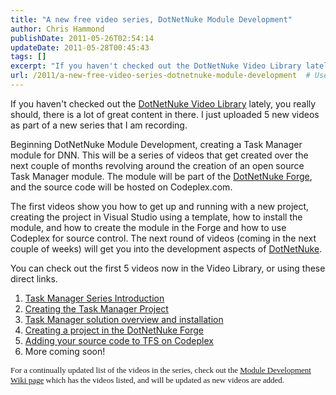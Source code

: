 ```yaml
---
title: "A new free video series, DotNetNuke Module Development"
author: Chris Hammond
publishDate: 2011-05-26T02:54:14
updateDate: 2011-05-28T00:45:43
tags: []
excerpt: "If you haven't checked out the DotNetNuke Video Library lately, you really should, there is a lot of great content in there. I just uploaded 5 new videos as part of a new series that I am recording. Beginning DotNetNuke Module Development, creating a Task Manager module for DNN. This will be a series of videos that get created over the next couple of months revolving around the creation of an open source Task Manager module. The module will be part of the DotNetNuke Forge, and the source code will be hosted on Codeplex.com.  The first videos show you how to get up and running with a new project, creating the project in Visual Studio using a template, how to install the module, and how to create the module in the Forge and how to use Codeplex for source control. The next round of videos (coming in the next couple of weeks) will get you into the development aspects of DotNetNuke. You can check out the first 5 videos now in the Video Library, or using these direct links.      Task Manager Series Introduction     Creating the Task Manager Project     Task Manager solution overview and installation     Creating a project in the DotNetNuke Forge     Adding your source code to TFS on Codeplex     More coming soon!  For a continually updated list of the videos in the series, check out the Module Development Wiki page which has the videos listed, and will be updated as new videos are added.  "
url: /2011/a-new-free-video-series-dotnetnuke-module-development  # Use the generated URL with year
---
```

<p>If you haven't checked out the <a href="https://bit.ly/dnnvideo" target="_blank">DotNetNuke Video Library</a> lately, you really should, there is a lot of great content in there. I just uploaded 5 new videos as part of a new series that I am recording.</p> <p>Beginning DotNetNuke Module Development, creating a Task Manager module for DNN. This will be a series of videos that get created over the next couple of months revolving around the creation of an open source Task Manager module. The module will be part of the <a href="https://www.dotnetnuke.com/Community/ExtensionsForge/tabid/824/Default.aspx" target="_blank">DotNetNuke Forge</a>, and the source code will be hosted on Codeplex.com. </p> <p>The first videos show you how to get up and running with a new project, creating the project in Visual Studio using a template, how to install the module, and how to create the module in the Forge and how to use Codeplex for source control. The next round of videos (coming in the next couple of weeks) will get you into the development aspects of <a href="https://www.dotnetnuke.com">DotNetNuke</a>.</p> <p>You can check out the first 5 videos now in the Video Library, or using these direct links.</p> <ol>     <li><a href="https://www.dotnetnuke.com/Resources/VideoLibrary/Viewer/TabId/1613/VideoId/260/Part-1-Task-Manager-Series-Introduction.aspx">Task Manager Series Introduction</a></li>     <li><a href="https://www.dotnetnuke.com/Resources/VideoLibrary/Viewer/TabId/1613/VideoId/261/Part-2-Creating-The-Task-Manager-Project.aspx">Creating the Task Manager Project</a></li>     <li><a href="https://www.dotnetnuke.com/Resources/VideoLibrary/Viewer/TabId/1613/VideoId/262/Part-3-Task-Manager-Solution-Overview-And-Installation.aspx">Task Manager solution overview and installation</a></li>     <li><a href="https://www.dotnetnuke.com/Resources/VideoLibrary/Viewer/TabId/1613/VideoId/263/Part-4-Creating-A-Project-In-The-DotNetNuke-Forge.aspx">Creating a project in the DotNetNuke Forge</a></li>     <li><a href="https://www.dotnetnuke.com/Resources/VideoLibrary/Viewer/TabId/1613/VideoId/264/Part-5-Adding-Your-Source-Code-To-TFS-On-Codeplex.aspx">Adding your source code to TFS on Codeplex</a></li>     <li>More coming soon!</li> </ol> <p><span style="font-family: tahoma; font-size: 13px;">For a continually updated list of the videos in the series, check out the <a href="https://www.dotnetnuke.com/Resources/Wiki/tabid/1409/Page/Module-Development/Default.aspx" target="_blank">Module Development Wiki page</a> which has the videos listed, and will be updated as new videos are added.</span></p> <div class="tags"><br /> </div>
